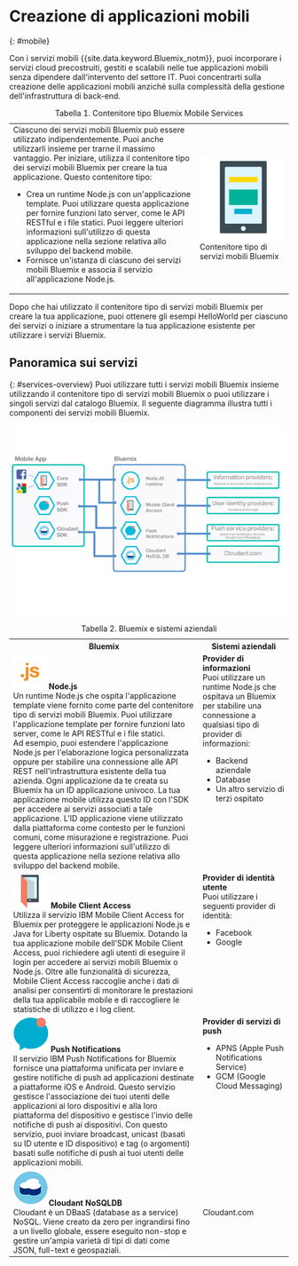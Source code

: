 # Creazione di applicazioni mobili
{: #mobile}

Con i servizi mobili {{site.data.keyword.Bluemix_notm}}, puoi incorporare i servizi cloud precostruiti, gestiti e scalabili nelle tue applicazioni mobili senza dipendere dall'intervento del settore IT. Puoi concentrarti sulla creazione delle applicazioni mobili anziché sulla complessità della gestione dell'infrastruttura
  di back-end.

<table><caption>Tabella 1. Contenitore tipo Bluemix Mobile Services</caption>
<tr>
	<td>Ciascuno dei servizi mobili Bluemix può essere utilizzato indipendentemente. Puoi anche utilizzarli insieme per trarne il massimo vantaggio. Per iniziare, utilizza il contenitore tipo dei servizi mobili Bluemix per creare la tua applicazione. Questo contenitore tipo:
		<ul>
			<li>Crea un runtime Node.js con un'applicazione template. Puoi utilizzare questa applicazione per fornire funzioni lato server, come le API RESTful e i file statici. Puoi leggere ulteriori informazioni sull'utilizzo di questa applicazione nella sezione relativa allo sviluppo del backend mobile.</li>
			<li>
Fornisce un'istanza di ciascuno dei servizi mobili Bluemix e associa il servizio all'applicazione Node.js. </li>
		</ul>
	</td>
	<td> <img src="images/mf_boiler_icon.png" alt="Servizi mobili Bluemix" width="500"> Contenitore tipo di servizi mobili Bluemix </td>
</tr>
</table>

Dopo che hai utilizzato il contenitore tipo di servizi mobili Bluemix per creare la tua applicazione, puoi ottenere gli esempi HelloWorld per ciascuno dei servizi o iniziare a strumentare la tua applicazione esistente per utilizzare i servizi Bluemix.


## Panoramica sui servizi
{: #services-overview}
Puoi utilizzare tutti i servizi mobili Bluemix insieme utilizzando il contenitore tipo di servizi mobili Bluemix o puoi utilizzare i
singoli servizi dal catalogo Bluemix. Il seguente diagramma illustra tutti i componenti dei servizi mobili Bluemix.

![Architettura dei servizi mobili Bluemix](images/bms_architecture.jpg)

<table>
<caption>Tabella 2. Bluemix e sistemi aziendali</caption>
<th>Bluemix</th>
<th>Sistemi aziendali</th>
<tr>
<td> <img src="images/i_js_64.png" alt="Icona di runtime Node.js"><b>Node.js</b> <br/> Un runtime Node.js che ospita l'applicazione template viene fornito come parte del contenitore tipo di servizi mobili Bluemix. Puoi utilizzare l'applicazione template per fornire funzioni lato server, come le API RESTful e i file statici. <br/>Ad esempio, puoi estendere l'applicazione Node.js per l'elaborazione logica personalizzata oppure per stabilire una connessione alle API REST nell'infrastruttura esistente della tua azienda. Ogni applicazione da te creata su Bluemix ha un ID applicazione univoco. La tua applicazione mobile utilizza questo ID con l'SDK per accedere ai servizi associati a tale applicazione. L'ID applicazione viene utilizzato dalla piattaforma
come contesto per le funzioni comuni, come misurazione e registrazione. Puoi leggere ulteriori informazioni sull'utilizzo di questa applicazione nella sezione relativa allo sviluppo del backend mobile.</td>
<td valign="top"><b>Provider di informazioni</b> <br/>Puoi utilizzare un runtime Node.js che ospitava un Bluemix per stabilire una connessione a qualsiasi tipo di provider di informazioni:
<ul>
	<li>Backend aziendale</li>
	<li>Database </li>
	<li>Un altro servizio di terzi ospitato</li>
</ul>
</td>
</tr>
<tr>
<td><img src="images/catalog_icons-05.png" alt="Icona del servizio Mobile Client Access"> <b>Mobile Client Access</b><br/>Utilizza il servizio IBM Mobile Client Access for Bluemix per proteggere le applicazioni Node.js e Java for Liberty ospitate su Bluemix. Dotando la tua applicazione mobile dell'SDK Mobile Client Access, puoi richiedere agli utenti di
eseguire il login per accedere ai servizi mobili Bluemix o Node.js. Oltre alle funzionalità di sicurezza, Mobile Client Access raccoglie anche i dati di analisi per consentirti di monitorare le prestazioni della tua applicabile mobile e di raccogliere le statistiche di utilizzo e i log client. </td>
<td valign="top"><b>Provider di identità utente</b> <br/>Puoi utilizzare i seguenti provider di identità:<ul><li>Facebook</li><li>Google</li></ul></td>
</tr>
<tr>
<td><img src="images/catalog_icons-09.png" alt="Icona del servizio Push Notifications"> <b>Push Notifications</b><br/>Il servizio IBM Push Notifications for Bluemix fornisce una piattaforma unificata per inviare e gestire notifiche di push ad applicazioni destinate a piattaforme iOS e Android. Questo servizio gestisce l'associazione dei tuoi utenti delle applicazioni ai loro dispositivi e alla loro piattaforma del dispositivo e gestisce l'invio delle notifiche di push ai dispositivi. Con questo servizio, puoi inviare broadcast, unicast (basati su ID utente e ID dispositivo) e tag (o argomenti) basati sulle notifiche di push ai tuoi utenti delle applicazioni mobili.</td>
<td valign="top"><b>Provider di servizi di push</b><ul><li>APNS (Apple Push Notifications Service)</li><li>GCM (Google Cloud Messaging)</li></ul></td>
</tr>
<tr>
<td><img src="images/cloudant64.png" alt="Icona del servizio Cloudant"><b>Cloudant NoSQLDB</b><br/> Cloudant è un DBaaS (database as a service) NoSQL. Viene creato da zero per ingrandirsi fino a un livello globale, essere eseguito non-stop e gestire un'ampia varietà di tipi di dati come JSON, full-text e geospaziali. </td>
<td>Cloudant.com</td>
</tr>
</table>
